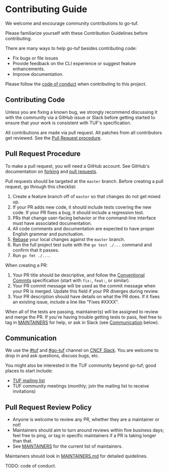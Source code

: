 # Contributing Guide

We welcome and encourage community contributions to go-tuf.

Please familiarize yourself with these Contribution Guidelines before contributing.

There are many ways to help go-tuf besides contributing code:

- Fix bugs or file issues
- Provide feedback on the CLI experience or suggest feature enhancements.
- Improve documentation.

Please follow the [code of conduct](CODE_OF_CONDUCT.md) when contributing to this project.

## Contributing Code

Unless you are fixing a known bug, we strongly recommend discussing it with the community via a GitHub issue or Slack before getting started to ensure that your work is consistent with TUF's specification.

All contributions are made via pull request. All patches from all contributors get reviewed. See the [Pull Request procedure](#pull-request-procedure).


## Pull Request Procedure

To make a pull request, you will need a GitHub account. See GitHub's documentation on [forking](https://help.github.com/articles/fork-a-repo) and [pull requests](https://help.github.com/articles/using-pull-requests).

Pull requests should be targeted at the `master` branch. Before creating a pull request, go through this checklist:

1. Create a feature branch off of `master` so that changes do not get mixed up.
2. If your PR adds new code, it should include tests covering the new code. If your PR fixes a bug, it should include a regression test.
3. PRs that change user-facing behavior or the command-line interface must have associated documentation.
4. All code comments and documentation are expected to have proper English grammar and punctuation.
5. [Rebase](http://git-scm.com/book/en/Git-Branching-Rebasing) your local changes against the `master` branch.
6. Run the full project test suite with the `go test ./...` command and confirm that it passes.
7. Run `go fmt ./...`.

When creating a PR:

1. Your PR title should be descriptive, and follow the [Conventional Commits](https://www.conventionalcommits.org/en/v1.0.0/) specification (start with `fix:`, `feat:`, or similar).
2. Your PR commit message will be used as the commit message when your PR is merged. Update this field if your PR diverges during review.
3. Your PR description should have details on what the PR does. If it fixes an existing issue, include a line like "Fixes #XXXX".

When all of the tests are passing, maintainer(s) will be assigned to review and merge the PR. If you're having trouble getting tests to pass, feel free to tag in [MAINTAINERS](MAINTAINERS) for help, or ask in Slack (see [Communication](#communication) below).


## Communication

We use the [#tuf](https://cloud-native.slack.com/archives/C8NMD3QJ3) and [#go-tuf](https://cloud-native.slack.com/archives/C02D577GX54) channel on [CNCF Slack](https://slack.cncf.io/). You are welcome to drop in and ask questions, discuss bugs, etc.

You might also be interested in the TUF community beyond go-tuf; good places to start include:

- [TUF mailing list](https://groups.google.com/g/theupdateframework)
- TUF community meetings (monthly; join the mailing list to receive invitations)


## Pull Request Review Policy

* Anyone is welcome to review any PR, whether they are a maintainer or not!
* Maintainers should aim to turn around reviews within five business days; feel free to ping, or tag in specific maintainers if a PR is taking longer than that.
* See [MAINTAINERS](MAINTAINERS) for the current list of maintainers.

Maintainers should look in [MAINTAINERS.md](MAINTAINERS.md) for detailed quidelines.

TODO: code of conduct.

